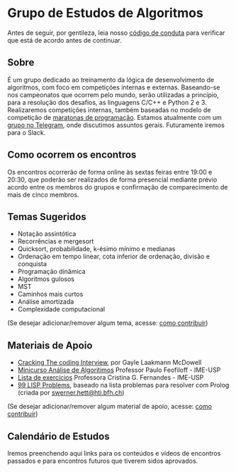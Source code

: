 # Grupo de Estudos de Algoritmos
Antes de seguir, por gentileza, leia nosso [código de conduta](CODE_OF_CONDUCT.md) para verificar que está de acordo antes de continuar.

## Sobre
É um grupo dedicado ao treinamento da lógica de desenvolvimento de algoritmos, com foco em competições internas e externas. Baseando-se nos campeonatos que ocorrem pelo mundo, serão utilizadas a princípio, para a resolução dos desafios, as linguagens C/C++ e Python 2 e 3. Realizaremos competições internas, também baseadas no modelo de competição de [maratonas de programação](http://maratona.ime.usp.br/regras17.html). Estamos atualmente com um [grupo no Telegram](https://t.me/joinchat/DYV9_kuZZUNdeyzhwLSBYg), onde discutimos assuntos gerais. Futuramente iremos para o Slack.

## Como ocorrem os encontros
Os encontros ocorrerão de forma online às sextas feiras entre 19:00 e 20:30, que poderão ser realizados de forma presencial mediante prévio acordo entre os membros do grupos e confirmação de comparecimento de mais de cinco membros.

## Temas Sugeridos
- Notação assintótica
- Recorrências e mergesort
- Quicksort, probabilidade, k-ésimo mínimo e medianas
- Ordenação em tempo linear, cota inferior de ordenação, divisão e conquista
- Programação dinâmica
- Algoritmos gulosos
- MST
- Caminhos mais curtos
- Análise amortizada
- Complexidade computacional

(Se desejar adicionar/remover algum tema, acesse: [como contribuir](CONTRIBUITING.md))

## Materiais de Apoio
- [Cracking The coding Interview](https://www.amazon.com/Cracking-Coding-Interview-Programming-Questions/dp/098478280X), por Gayle Laakmann McDowell
- [Minicurso Análise de Algoritimos](https://www.ime.usp.br/~pf/livrinho-AA/) Professor Paulo Feofiloff - IME-USP
- [Lista de exercícios](https://www.ime.usp.br/~cris/aulas/17_2_338/listas/) Professora Cristina G. Fernandes - IME-USP
- [99 LISP Problems](https://www.ic.unicamp.br/~meidanis/courses/problemas-lisp/L-99_Ninety-Nine_Lisp_Problems.html), baseado na lista problemas para resolver com Prolog (criada por swerner.hett@hti.bfh.ch)


(Se desejar adicionar/remover algum material de apoio, acesse: [como contribuir](CONTRIBUITING.md))

## Calendário de Estudos
Iremos preenchendo aqui links para os conteúdos e vídeos de encontros passados e
para encontros futuros que tiverem sidos aprovados.

